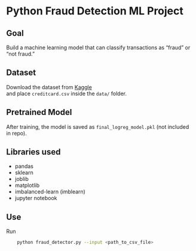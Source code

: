# Python Fraud Detection ML Project

## Goal

Build a machine learning model that can classify transactions as “fraud” or “not fraud.”

## Dataset

Download the dataset from [Kaggle](https://www.kaggle.com/datasets/mlg-ulb/creditcardfraud)  
and place `creditcard.csv` inside the `data/` folder.

## Pretrained Model

After training, the model is saved as `final_logreg_model.pkl` (not included in repo).

## Libraries used

- pandas
- sklearn
- joblib
- matplotlib
- imbalanced-learn (imblearn)
- jupyter notebook

## Use

Run

```bash
    python fraud_detector.py --input <path_to_csv_file>
```
